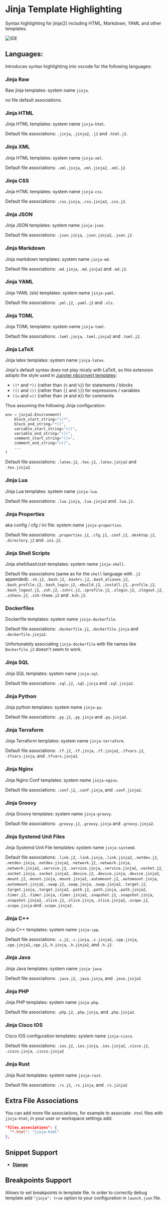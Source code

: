 # Jinja Template Highlighting

Syntax highlighting for jinja(2) including HTML, Markdown, YAML and other templates.

![IDE](https://raw.githubusercontent.com/samuelcolvin/jinjahtml-vscode/master/screenshot.png)

## Languages:

Introduces syntax highlighting into vscode for the following languages:

### Jinja Raw

Raw jinja templates: system name `jinja`.

no file default associations.

### Jinja HTML

Jinja HTML templates: system name `jinja-html`.

Default file associations: `.jinja`, `.jinja2`, `.j2` and `.html.j2`.

### Jinja XML

Jinja HTML templates: system name `jinja-xml`.

Default file associations: `.xml.jinja`, `.xml.jinja2`, `.xml.j2`.

### Jinja CSS

Jinja HTML templates: system name `jinja-css`.

Default file associations: `.css.jinja`, `.css.jinja2`, `.css.j2`.

### Jinja JSON

Jinja JSON templates: system name `jinja-json`.

Default file associations: `.json.jinja`, `.json.jinja2`, `.json.j2`.

### Jinja Markdown

Jinja markdown templates: system name `jinja-md`.

Default file associations: `.md.jinja`, `.md.jinja2` and `.md.j2`.

### Jinja YAML

Jinja YAML (sls) templates: system name `jinja-yaml`.

Default file associations: `.yml.j2`, `.yaml.j2` and `.sls`.

### Jinja TOML

Jinja TOML templates: system name `jinja-toml`.

Default file associations: `.toml.jinja`, `.toml.jinja2` and `.toml.j2`.

### Jinja LaTeX

Jinja latex templates: system name `jinja-latex`.

Jinja's default syntax does not play nicely with LaTeX,
so this extension adopts the style used in
[Jupyter nbconvert templates](https://github.com/jupyter/nbconvert/tree/main/share/templates/latex):

- `((*` and `*))` (rather than `{%` and `%}`) for statements / blocks
- `(((` and `)))` (rather than `{{` and `}}`) for expressions / variables
- `((=` and `=))` (rather than `{#` and `#}`) for comments

Thus assuming the following Jinja configuration:

```python
env = jinja2.Environment(
    block_start_string="((*",
    block_end_string="*))",
    variable_start_string="(((",
    variable_end_string=")))",
    comment_start_string="((=",
    comment_end_string="=))",
    ...
)
```

Default file associations: `.latex.j2`, `.tex.j2`, `.latex.jinja2` and `.tex.jinja2`.

### Jinja Lua

Jinja Lua templates: system name `jinja-lua`.

Default file associations: `.lua.jinja`, `.lua.jinja2` and `.lua.j2`.

### Jinja Properties

aka config / cfg / ini file: system name `jinja-properties`.

Default file associations: `.properties.j2`, `.cfg.j2`, `.conf.j2`, `.desktop.j2`, `.directory.j2` and `.ini.j2`.

### Jinja Shell Scripts

Jinja shell/bash/zsh templates: system name `jinja-shell`.

Default file associations (same as for the `shell` language with `.j2` appended):
`.sh.j2`, `.bash.j2`, `.bashrc.j2`, `.bash_aliases.j2`, `.bash_profile.j2`,
`.bash_login.j2`, `.ebuild.j2`, `.install.j2`, `.profile.j2`, `.bash_logout.j2`, `.zsh.j2`, `.zshrc.j2`,
`.zprofile.j2`, `.zlogin.j2`, `.zlogout.j2`, `.zshenv.j2`, `.zsh-theme.j2` and `.ksh.j2`.

### Dockerfiles

Dockerfile templates: system name `jinja-dockerfile`.

Default file associations: `.dockerfile.j2`, `.dockerfile.jinja` and `.dockerfile.jinja2`.

Unfortunately associating `jinja-dockerfile` with file names like `Dockerfile.j2` doesn't seem to work.

### Jinja SQL

Jinja SQL templates: system name `jinja-sql`.

Default file associations: `.sql.j2`, `.sql.jinja` and `.sql.jinja2`.

### Jinja Python

Jinja python templates: system name `jinja-py`.

Default file associations: `.py.j2`, `.py.jinja` and `.py.jinja2`.

### Jinja Terraform

Jinja Terraform templates: system name `jinja-terraform`.

Default file associations: `.tf.j2`, `.tf.jinja`, `.tf.jinja2`, `.tfvars.j2`, `.tfvars.jinja`, and `.tfvars.jinja2`.

### Jinja Nginx

Jinja Nginx Conf templates: system name `jinja-nginx`.

Default file associations: `.conf.j2`, `.conf.jinja`, and `.conf.jinja2`.

### Jinja Groovy

Jinja Groovy templates: system name `jinja-groovy`.

Default file associations: `.groovy.j2`, `.groovy.jinja` and `.groovy.jinja2`.

### Jinja Systemd Unit Files

Jinja Systemd Unit File templates: system name `jinja-systemd`.

Default file associations: `.link.j2`, `.link.jinja`, `.link.jinja2`, `.netdev.j2`, `.netdev.jinja`, `.netdev.jinja2`, `.network.j2`, `.network.jinja`, `.network.jinja2`, `.service.j2`, `.service.jinja`, `.service.jinja2`, `.socket.j2`, `.socket.jinja`, `.socket.jinja2`, `.device.j2`, `.device.jinja`, `.device.jinja2`, `.mount.j2`, `.mount.jinja`, `.mount.jinja2`, `.automount.j2`, `.automount.jinja`, `.automount.jinja2`, `.swap.j2`, `.swap.jinja`, `.swap.jinja2`, `.target.j2`, `.target.jinja`, `.target.jinja2`, `.path.j2`, `.path.jinja`, `.path.jinja2`, `.timer.j2`, `.timer.jinja`, `.timer.jinja2`, `.snapshot.j2`, `.snapshot.jinja`, `.snapshot.jinja2`, `.slice.j2`, `.slice.jinja`, `.slice.jinja2`, `.scope.j2`, `.scope.jinja` and `.scope.jinja2`.

### Jinja C++

Jinja C++ templates: system name `jinja-cpp`.

Default file associations: `.c.j2`, `.c.jinja`, `.c.jinja2`, `.cpp.jinja`, `.cpp.jinja2`,`.cpp.j2`,`.h.jinja`, `.h.jinja2`, and `.h.j2`.

### Jinja Java

Jinja Java templates: system name `jinja-java`.

Default file associations: `.java.j2`, `.java.jinja`, and `.java.jinja2`.

### Jinja PHP

Jinja PHP templates: system name `jinja-php`.

Default file associations: `.php.j2`, `.php.jinja`, and `.php.jinja2`.

### Jinja Cisco IOS

Cisco IOS configuration templates: system name `jinja-cisco`.

Default file associations: `.ios.j2`, `.ios.jinja`, `.ios.jinja2`, `.cisco.j2`, `.cisco.jinja`, `.cisco.jinja2`

### Jinja Rust

Jinja Rust templates: system name `jinja-rust`.

Default file associations: `.rs.j2`, `.rs.jinja`, and `.rs.jinja2`

## Extra File Associations

You can add more file associations, for example to associate `.html` files with `jinja-html`;
in your user or workspace settings add:

```json
"files.associations": {
  "*.html": "jinja-html"
},
```

## Snippet Support

* **[Django](https://github.com/vscode-django/vscode-django)**

## Breakpoints Support

Allows to set breakpoints in template file.
In order to correctly debug template add `"jinja": true` option to your configuration in `launch.json` file.
